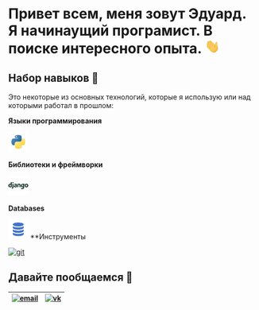 
<h1>Привет всем, меня зовут Эдуард. Я начинаущий програмист. В поиске интересного опыта. <img  src="https://raw.githubusercontent.com/ABSphreak/ABSphreak/master/gifs/Hi.gif" width="30px"></h1>

## Набор навыков :muscle:

Это некоторые из основных технологий, которые я использую или над которыми работал в прошлом:

**Языки программирования**

<img title="Python" alt="Python" width="40px" src="https://raw.githubusercontent.com/github/explore/master/topics/python/python.png" />

**Библиотеки и фреймворки**

<img title="Django" alt="Django" width="40px" src="https://raw.githubusercontent.com/github/explore/master/topics/django/django.png">

**Databases**

<img title="SQL" alt="SQL" width="40px" src="https://raw.githubusercontent.com/github/explore/master/topics/sql/sql.png">
**Инструменты

<a href="https://git-scm.com/" target="_blank"> <img src="https://www.vectorlogo.zone/logos/git-scm/git-scm-icon.svg" alt="git" width="40" height="40"/> </a>
<br>

## Давайте пообщаемся :handshake:

<a href="EdwardPWCCA@gmail.com"><img src="https://img.icons8.com/color/96/000000/gmail.png" alt="email"/></a>|<a href="https://vk.com/totorost"><img src="https://img.icons8.com/nolan/96/vk-circled.png" alt="vk"/></a>
|--|--|
